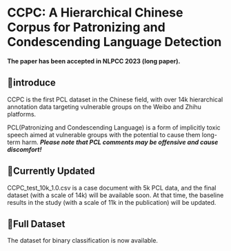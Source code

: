 # CCPC: A Hierarchical Chinese Corpus for Patronizing and Condescending Language Detection

**The paper has been accepted in NLPCC 2023 (long paper).**<br />

## 📌introduce
CCPC is the first  PCL dataset in the Chinese field, with over 14k hierarchical annotation data targeting vulnerable groups on the Weibo and Zhihu platforms.<br />

PCL(Patronizing and Condescending Language) is a form of implicitly toxic speech aimed at vulnerable groups with the potential to cause them long-term harm. **_Please note that PCL comments may be offensive and cause discomfort!_**

## 📌Currently Updated
CCPC_test_10k_1.0.csv is a case document with 5k PCL data, and the final dataset (with a scale of 14k) will be available soon. At that time, the baseline results in the study (with a scale of 11k in the publication) will be updated.


## 📌Full Dataset
The dataset for binary classification is now available. 

